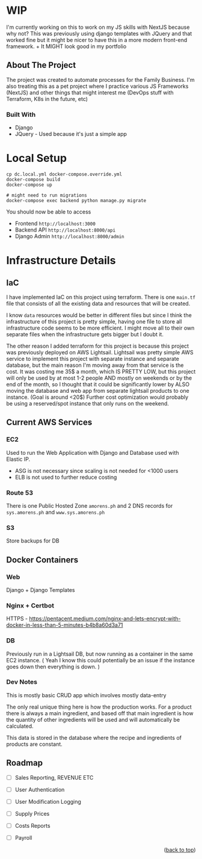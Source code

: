 # WIP
I'm currently working on this to work on my JS skills with NextJS because why not? 
This was previously using django templates with JQuery and that worked fine but it might be 
nicer to have this in a more modern front-end framework. + It MIGHT look good in my portfolio

## About The Project
The project was created to automate processes for the Family Business. I'm also treating this as a pet project where I practice various JS Frameworks (NextJS) and other things that might interest me (DevOps stuff with Terraform, K8s in the future, etc)

### Built With

* Django
* JQuery - Used because it's just a simple app

# Local Setup
```
cp dc.local.yml docker-compose.override.yml
docker-compose build
docker-compose up

# might need to run migrations
docker-compose exec backend python manage.py migrate
```

You should now be able to access
- Frontend `http://localhost:3000`
- Backend API `http://localhost:8000/api`
- Django Admin `http://localhost:8000/admin`



# Infrastructure Details

## IaC
I have implemented IaC on this project using terraform. 
There is one `main.tf` file that consists of all the existing data and resources that will be created. 

I know `data` resources would be better in different files but since I think the infrastructure of this project
is pretty simple, having one file to store all infrastructure code seems to be more efficient. I might move all 
to their own separate files when the infrastructure gets bigger but I doubt it.

The other reason I added terraform for this project is because this project was previously deployed on AWS Lightsail.
Lightsail was pretty simple AWS service to implement this project with separate instance and separate database, but 
the main reason I'm moving away from that service is the cost. It was costing me 35$ a month, which IS PRETTY LOW, but 
this project will only be used by at most 1-2 people AND mostly on weekends or by the end of the month, so I thought 
that it could be significantly lower by ALSO moving the database and web app from separate lightsail products to one instance. (Goal is around <20$) Further cost optimization would probably be using a reserved/spot instance that only runs on the weekend. 

## Current AWS Services
### EC2 
Used to run the Web Application with Django and Database used with Elastic IP.
- ASG is not necessary since scaling is not needed for <1000 users
- ELB is not used to further reduce costing

### Route 53
There is one Public Hosted Zone `amorens.ph` and 2 DNS records for `sys.amorens.ph` and `www.sys.amorens.ph`

### S3
Store backups for DB


## Docker Containers
### Web
Django + Django Templates
### Nginx + Certbot
HTTPS - https://pentacent.medium.com/nginx-and-lets-encrypt-with-docker-in-less-than-5-minutes-b4b8a60d3a71
### DB
Previously run in a Lightsail DB, but now running as a container in the same EC2 instance.
( Yeah I know this could potentially be an issue if the instance goes down then everything is down. )


### Dev Notes
This is mostly basic CRUD app which involves mostly data-entry

The only real unique thing here is how the production works. For a product there is always a main ingredient,
and based off that main ingredient is how the quantity of other ingredients will be used and will automatically be calculated.

This data is stored in the database where the recipe and ingredients of products are constant.


<!-- ROADMAP -->
## Roadmap

- [ ] Sales Reporting, REVENUE ETC
- [ ] User Authentication
- [ ] User Modification Logging
- [ ] Supply Prices
- [ ] Costs Reports
- [ ] Payroll


<p align="right">(<a href="#readme-top">back to top</a>)</p>




